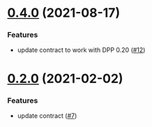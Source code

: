 # [0.4.0](https://github.com/dashevo/dashpay-contract/compare/v0.3.0...v0.4.0) (2021-08-17)


### Features

* update contract to work with DPP 0.20 ([#12](https://github.com/dashevo/dashpay-contract/issues/12))



# [0.2.0](https://github.com/dashevo/dashpay-contract/compare/v0.1.0...v0.2.0) (2021-02-02)


### Features

* update contract ([#7](https://github.com/dashevo/dashpay-contract/issues/7))



